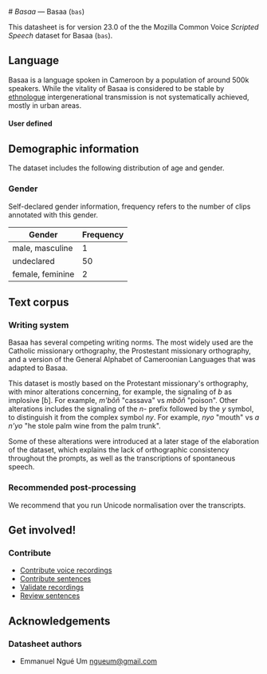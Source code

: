 # *Basaa* &mdash; Basaa (`bas`)

This datasheet is for version 23.0 of the the Mozilla Common Voice *Scripted Speech* dataset for Basaa (`bas`).

## Language

Basaa is a language spoken in Cameroon by a population of around 500k speakers. While the vitality of Basaa is considered to be stable by [ethnologue](https://www.ethnologue.com/language/bas/) intergenerational transmission is not systematically achieved, mostly in urban areas.

#### User defined

## Demographic information

The dataset includes the following distribution of age and gender.

### Gender

Self-declared gender information, frequency refers to the number of clips annotated with this gender.

| Gender | Frequency |
|--------|-----------|
| male, masculine | 1 |
| undeclared | 50 |
| female, feminine | 2 |

## Text corpus

### Writing system

Basaa has several competing writing norms. The most widely used are the Catholic missionary orthography, the Prostestant missionary orthography, and a version of the General Alphabet of Cameroonian Languages that was adapted to Basaa. 

This dataset is mostly based on the Protestant missionary's orthography, with minor alterations concerning, for example, the signaling of *b* as implosive [ɓ]. For example, *m'bôñ* "cassava" vs *mbôñ* "poison". Other alterations includes the signaling of the *n-* prefix followed by the *y* symbol, to distinguish it from the complex symbol *ny*. For example, *nyo* "mouth" vs *a n'yo* "he stole palm wine from the palm trunk". 

Some of these alterations were introduced at a later stage of the elaboration of the dataset, which explains the lack of orthographic consistency throughout the prompts, as well as the transcriptions of spontaneous speech.

### Recommended post-processing

We recommend that you run Unicode normalisation over the transcripts.

## Get involved!

### Contribute

* [Contribute voice recordings](https://commonvoice.mozilla.org/bas/speak)
* [Contribute sentences](https://commonvoice.mozilla.org/bas/write)
* [Validate recordings](https://commonvoice.mozilla.org/bas/listen)
* [Review sentences](https://commonvoice.mozilla.org/bas/review)

## Acknowledgements

### Datasheet authors

* Emmanuel Ngué Um <ngueum@gmail.com>

